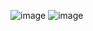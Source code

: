 ![image](https://user-images.githubusercontent.com/69719886/190212624-b5796ebc-2c2c-47ff-9610-d6f3ff89c2f5.png)
![image](https://user-images.githubusercontent.com/69719886/190218030-cdc4ad9b-f69f-4fa8-a5fc-3cd217d95380.png)
